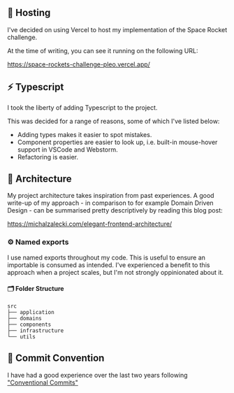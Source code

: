 ## 📡 Hosting

I've decided on using Vercel to host my implementation of the Space Rocket challenge.

At the time of writing, you can see it running on the following URL:

https://space-rockets-challenge-pleo.vercel.app/

## ⚡️ Typescript

I took the liberty of adding Typescript to the project.

This was decided for a range of reasons, some of which I've listed below:

- Adding types makes it easier to spot mistakes.
- Component properties are easier to look up, i.e. built-in mouse-hover support in VSCode and Webstorm.
- Refactoring is easier.

## 🏡 Architecture

My project architecture takes inspiration from past experiences. A good write-up of my approach - in comparison to for example Domain Driven Design - can be summarised pretty descriptively by reading this blog post:

https://michalzalecki.com/elegant-frontend-architecture/

### ⚙️ Named exports

I use named exports throughout my code. This is useful to ensure an importable is consumed as intended. I've experienced a benefit to this approach when a project scales, but I'm not strongly oppinionated about it.


#### 🗂 Folder Structure

```
src
├── application
├── domains
├── components
├── infrastructure
└── utils
```

## 🔗 Commit Convention

I have had a good experience over the last two years following ["Conventional Commits"](https://www.conventionalcommits.org/en/v1.0.0/#summary)